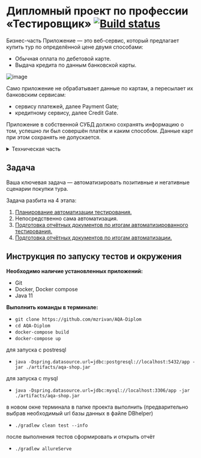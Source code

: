 # Дипломный проект по профессии «Тестировщик» [![Build status](https://ci.appveyor.com/api/projects/status/jut8c448ab9mi8ra?svg=true)](https://ci.appveyor.com/project/mzrivan/aqa-diplom)

Бизнес-часть
Приложение — это веб-сервис, который предлагает купить тур по определённой цене двумя способами:

* Обычная оплата по дебетовой карте.
* Выдача кредита по данным банковской карты.

![image](https://user-images.githubusercontent.com/104098185/212548995-1d246f5f-b383-45a9-965a-b44d98489e9c.png)

Само приложение не обрабатывает данные по картам, а пересылает их банковским сервисам:
* сервису платежей, далее Payment Gate;
* кредитному сервису, далее Credit Gate.

Приложение в собственной СУБД должно сохранять информацию о том, успешно ли был совершён платёж и каким способом. Данные карт при этом сохранять не допускается.

<details>
<summary>Техническая часть</summary>

Само приложение расположено в файле [`aqa-shop.jar`](aqa-shop.jar) и запускается стандартным способом `java -jar aqa-shop.jar` на порту 8080.

В файле [`application.properties`](application.properties) приведён ряд типовых настроек:
* учётные данные и URL для подключения к СУБД;
* URL-адреса банковских сервисов.

**СУБД**

Заявлена поддержка двух СУБД. Вы должны это проверить:

* MySQL;
* PostgreSQL.

Учётные данные и URL для подключения задаются в файле [`application.properties`](application.properties).

**Банковские сервисы**

Доступ к реальным банковским сервисам не даётся, поэтому разработчики подготовили для вас симулятор банковских сервисов, который может принимать запросы в нужном формате и генерировать ответы.

Симулятор написан на Node.js, поэтому для запуска вам нужен либо Docker, либо установленный Node.js. Симулятор расположен в каталоге [gate-simulator](gate-simulator). Для запуска нужно перейти в этот каталог. 

Симулятор запускается командой `npm start` на порту 9999. Он позволяет генерировать предопределённые ответы для заданного набора карт. Набор карт представлен в формате JSON в файле [`data.json`](gate-simulator/data.json).
</details>

## Задача

Ваша ключевая задача — автоматизировать позитивные и негативные сценарии покупки тура.

Задача разбита на 4 этапа:

1. [Планирование автоматизации тестирования.](https://github.com/mzrivan/AQA-Diplom/blob/main/reports/TestPlan.md)
2. Непосредственно сама автоматизация.
3. [Подготовка отчётных документов по итогам автоматизированного тестирования.](https://github.com/mzrivan/AQA-Diplom/blob/main/reports/Report.md)
4. [Подготовка отчётных документов по итогам автоматизации.](https://github.com/mzrivan/AQA-Diplom/blob/main/reports/Summary.md)

## Инструкция по запуску тестов и окружения 
**Необходимо наличие установленных приложений:**
* Git
* Docker, Docker compose
* Java 11

**Выполнить команды в терминале:**
* `git clone https://github.com/mzrivan/AQA-Diplom`
* `cd AQA-Diplom`
* `docker-compose build`
* `docker-compose up`

для запуска с postresql

* `java -Dspring.datasource.url=jdbc:postgresql://localhost:5432/app -jar ./artifacts/aqa-shop.jar`

для запуска с mysql

* `java -Dspring.datasource.url=jdbc:mysql://localhost:3306/app -jar ./artifacts/aqa-shop.jar`

в новом окне терминала в папке проекта выполнить (предварительно выбрав необходимый url базы данных в файле DBhelper)
* `./gradlew clean test --info`

после выполнения тестов сформировать и открыть отчёт

* `./gradlew allureServe`  
